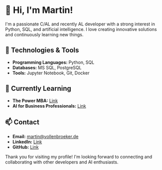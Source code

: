 # 👋 Hi, I'm Martin!

I'm a passionate C/AL and recently AL developer with a strong interest in Python, SQL, and artificial intelligence. I love creating innovative solutions and continuously learning new things.

## 🔧 Technologies & Tools
- **Programming Languages:** Python, SQL
- **Databases:** MS SQL, PostgreSQL
- **Tools:** Jupyter Notebook, Git, Docker

## 🌱 Currently Learning
- **The Power MBA:** [Link](https://www.thepowermba.com/en-es/master-the-power-mba)
- **AI for Business Professionals:** [Link](https://www.thepowermba.com/en/artificial-intelligence)

## 📫 Contact
- **Email:** martin@vollenbroeker.de
- **LinkedIn:** [Link](https://de.linkedin.com/in/martin-vollenbr%C3%B6ker)
- **GitHub:** [Link](https://github.com/Volli4)

Thank you for visiting my profile! I'm looking forward to connecting and collaborating with other developers and AI enthusiasts.
